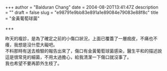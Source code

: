 +++
author = "Balduran Chang"
date = 2004-08-20T13:41:47Z
description = ""
draft = false
slug = "e98791e9bb83e891a1e89084e79083e88f8c"
title = "金黃葡萄球菌"

+++


昨天的複診，是為了確定之前的小傷口狀況，上面已覆蓋了一層痂皮，不痛也不癢，我想是沒什麼大礙吧。  
 不料那時有送去檢驗的報告出來了，傷口有金黃葡萄球菌感染，醫生平和的描述說這是很常見的細菌，不用太過擔心，給我清潔一下傷口就沒事了。  
 我也希望不要再節外生枝了。

